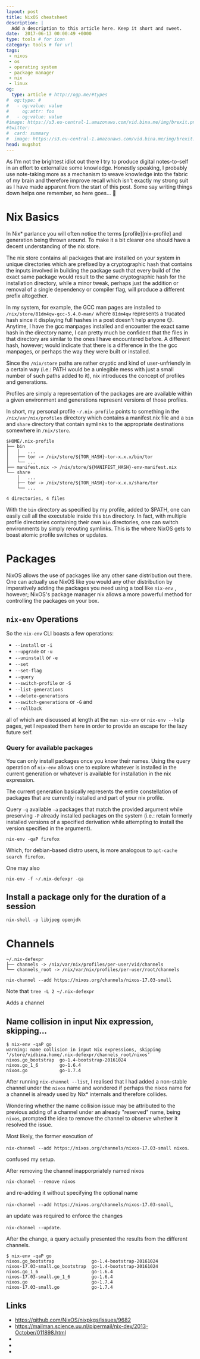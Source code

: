 ```yaml
---
layout: post
title: NixOS cheatsheet
description: |
  Add a description to this article here. Keep it short and sweet.
date:  2017-06-13 00:00:49 +0000
type: tools # for icon
category: tools # for url
tags:
 - nixos
 - os
 - operating system
 - package manager
 - nix
 - linux
og:
  type: article # http://ogp.me/#types
#  og:type: # 
#   - og:value: value
#     og:attr: foo
#   - og:value: value
#image: https://s3.eu-central-1.amazonaws.com/vid.bina.me/img/brexit.png
#twitter:
#  card: summary
#  image: https://s3.eu-central-1.amazonaws.com/vid.bina.me/img/brexit.png
head: mugshot
---
```

As I'm not the brightest idiot out there I try to produce digital notes-to-self in
an effort to externalize some knowledge. Honestly speaking, I probably use note-taking
more as a mechanism to weave knowledge into the fabric of my brain and therefore
improve recall which isn't exactly my strong suit as I have made apparent from the start
of this post. Some say writing things down helps one remember, so here goes... :notebook:

# Nix Basics

In Nix* parlance you will often notice the terms [profile][nix-profile] and generation
being thrown around. To make it a bit clearer one should have a decent understanding of
the nix store.

The nix store contains all packages that are installed on your system in unique
directories which are prefixed by a cryptographic hash that contains the inputs involved
in building the package such that every build of the exact same package would result to
the same cryptographic hash for the installation directory, while a minor tweak, perhaps
just the addition or removal of a single dependency or compiler flag, will produce a
different prefix altogether.

In my system, for example, the GCC man pages are installed to `/nix/store/81dm4qw-gcc-5.4.0-man/`
where `81dm4qw` represents a trucated hash since it displaying full hashes in a
post doesn't help anyone :wink:. Anytime, I have the gcc manpages installed and
encounter the exact same hash in the directory name, I can pretty much be confident
that the files in that directory are similar to the ones I have encountered before.
A different hash, however; would indicate that there is a difference in the the gcc
manpages, or perhaps the way they were built or installed.

Since the `/nix/store` paths are rather cryptic and kind of user-unfriendly in a certain way
(i.e.: PATH would be a unlegible mess with just a small number of such paths added to it),
nix introduces the concept of profiles and generations.

Profiles are simply a representation of the packages are are available within a given
environment and generations represent versions of those profiles.

In short, my personal profile `~/.nix-profile` points to something in the
`/nix/var/nix/profiles` directory which contains a manifest.nix file and a `bin` and
`share` directory that contain symlinks to the appropriate destinations somewhere in
`/nix/store`.

```
$HOME/.nix-profile
├── bin
│   │   ...
│   ├── tor -> /nix/store/${TOR_HASH}-tor-x.x.x/bin/tor
│   └── ...
├── manifest.nix -> /nix/store/${MANIFEST_HASH}-env-manifest.nix
└── share
    │   ...
    ├── tor -> /nix/store/${TOR_HASH}-tor-x.x.x/share/tor
    └── ...

4 directories, 4 files
```

With the `bin` directory as specified by my profile, added to $PATH, one can easily call
all the executable inside this `bin` directory. In fact, with multiple profile directories
containing their own `bin` directories, one can switch environments by simply rerouting
symlinks. This is the where NixOS gets to boast atomic profile switches or updates.

<!-- `$HOME/.nix-profile/bin:$HOME/.nix-profile/sbin:$HOME/.nix-profile/lib/kde4/libexec:/nix/var/nix/profiles/default/bin:/nix/var/nix/profiles/default/sbin:/nix/var/nix/profiles/default/lib/kde4/libexec:/run/current-system/sw/bin:/run/current-system/sw/sbin:/run/current-system/sw/lib/kde4/libexec` -->


# Packages

NixOS allows the use of packages like any other sane distribution out there. One can
actually use NixOS like you would any other distribution by imperatively adding the
packages you need using a tool like `nix-env` , however; NixOS's package manager nix
allows a more powerful method for controlling the packages on your box.

## `nix-env` Operations

So the `nix-env` CLI boasts a few operations:
 - `--install` or `-i`
 - `--upgrade` or `-u`
 - `--uninstall` or `-e`
 - `--set`
 - `--set-flag`
 - `--query`
 - `--switch-profile` or `-S`
 - `--list-generations`
 - `--delete-generations`
 - `--switch-generations` or `-G` and
 - `--rollback`

all of which are discussed at length at the `man nix-env` or `nix-env --help` pages, yet
I repeated them here in order to provide an escape for the lazy future self.

### Query for available packages

You can only install packages once you know their names. Using the query operation
of `nix-env` allows one to explore whatever is installed in the current generation
or whatever is available for installation in the nix expression.

The current generation basically represents the entire constellation of packages that
are currently installed and part of your nix profile.

Query `-q` available `-a` packages that match the provided argument while preserving `-P`
already installed packages on the system (i.e.: retain formerly installed versions of a
specified derivation while attempting to install the version specified in the argument).

```
nix-env -qaP firefox
```

Which, for debian-based distro users, is more analogous to `apt-cache search firefox`.

One may also

```
nix-env -f ~/.nix-defexpr -qa
```

## Install a package only for the duration of a session

```
nix-shell -p libjpeg openjdk
```

# Channels

```
~/.nix-defexpr
├── channels -> /nix/var/nix/profiles/per-user/vid/channels
└── channels_root -> /nix/var/nix/profiles/per-user/root/channels
```

```
nix-channel --add https://nixos.org/channels/nixos-17.03-small
```

Note that `tree -L 2 ~/.nix-defexpr`

Adds a channel

## Name collision in input Nix expression, skipping...

```
$ nix-env -qaP go
warning: name collision in input Nix expressions, skipping ‘/store/vidbina.home/.nix-defexpr/channels_root/nixos’
nixos.go_bootstrap  go-1.4-bootstrap-20161024
nixos.go_1_6        go-1.6.4
nixos.go            go-1.7.4
```

After running `nix-channel --list`, I realised that I had added a non-stable channel under
the `nixos` name and wondered if perhaps the nixos name for a channel is already used by
Nix* internals and therefore collides.

Wondering whether the name collision issue may be attributed to the previous adding
of a channel under an already "reserved" name, being `nixos`, prompted the idea to remove
the channel to observe whether it resolved the issue.

Most likely, the former execution of

`nix-channel --add https://nixos.org/channels/nixos-17.03-small nixos`.

confused my setup.

After removing the channel inapporpriately named nixos

```nix-channel --remove nixos```

and re-adding it without specifying the optional name

`nix-channel --add https://nixos.org/channels/nixos-17.03-small`,

an update was required to enforce the changes

```nix-channel --update```.

After the change, a query actually presented the results from the different channels.

```
$ nix-env -qaP go
nixos.go_bootstrap              go-1.4-bootstrap-20161024
nixos-17.03-small.go_bootstrap  go-1.4-bootstrap-20161024
nixos.go_1_6                    go-1.6.4
nixos-17.03-small.go_1_6        go-1.6.4
nixos.go                        go-1.7.4
nixos-17.03-small.go            go-1.7.4
```

## Links

- https://github.com/NixOS/nixpkgs/issues/9682
- https://mailman.science.uu.nl/pipermail/nix-dev/2013-October/011898.html
- [name-coll]: https://unix.stackexchange.com/questions/332272/name-collision-in-input-nix-expressions-with-nix-env-f
- [nix-profiles]: https://nixos.org/nix/manual/#sec-profiles
- [nix-env]: https://nixos.org/nix/manual/#sec-nix-env
